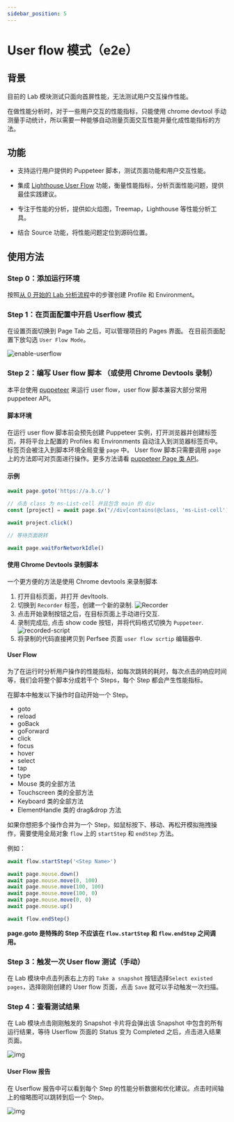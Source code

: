 ```yaml
---
sidebar_position: 5
---
```


# User flow 模式（e2e）

## 背景

目前的 Lab 模块测试只面向首屏性能，无法测试用户交互操作性能。

在做性能分析时，对于一些用户交互的性能指标，只能使用 chrome devtool 手动测量手动统计，所以需要一种能够自动测量页面交互性能并量化成性能指标的方法。

## 功能

- 支持运行用户提供的 Puppeteer 脚本，测试页面功能和用户交互性能。

- 集成 [Lighthouse User Flow](https://web.dev/lighthouse-user-flows/) 功能，衡量性能指标，分析页面性能问题，提供最佳实践建议。
- 专注于性能的分析，提供如火焰图，Treemap，Lighthouse 等性能分析工具。
- 结合 Source 功能，将性能问题定位到源码位置。

## 使用方法

### Step 0：添加运行环境

按照[从 0 开始的 Lab 分析流程](./get-started)中的步骤创建 Profile 和 Environment。

### Step 1：在页面配置中开启 Userflow 模式

在设置页面切换到 Page Tab 之后，可以管理项目的 Pages 界面。
在目前页面配置下放勾选 `User Flow Mode`。

![enable-userflow](/settings/enable-userflow.png)

### Step 2：编写 User flow 脚本 （或使用 Chrome Devtools 录制）

本平台使用 [puppeteer](https://github.com/puppeteer/puppeteer) 来运行 user flow，user flow 脚本兼容大部分常用 puppeteer API。

#### 脚本环境

在运行 user flow 脚本前会预先创建 Puppeteer 实例，打开浏览器并创建标签页，并将平台上配置的 Profiles 和 Environments 自动注入到浏览器标签页中。标签页会被注入到脚本环境全局变量 `page` 中。 User flow 脚本只需要调用 `page` 上的方法即可对页面进行操作。更多方法请看 [puppeteer Page 类 API](https://pptr.dev/api/puppeteer.page)。

#### 示例

```javascript
await page.goto('https://a.b.c/')

// 点击 class 为 ms-List-cell 并且包含 main 的 div
const [project] = await page.$x("//div[contains(@class, 'ms-List-cell') and contains(., 'main')]")

await project.click()

// 等待页面跳转

await page.waitForNetworkIdle()
```

#### 使用 Chrome Devtools 录制脚本

一个更方便的方法是使用 Chrome devtools 来录制脚本

1. 打开目标页面，并打开 devltools.
2. 切换到 `Recorder` 标签，创建一个新的录制.
   ![Recorder](/lab/chrome-recorder.png)
3. 点击开始录制按钮之后，在目标页面上手动进行交互.
4. 录制完成后, 点击 show code 按钮，并将代码格式切换为 `Puppeteer`.
   ![recorded-script](/lab/recorded-script.png)
5. 将录制的代码直接拷贝到 Perfsee 页面 `user flow scrtip` 编辑器中.

#### User Flow

为了在运行时分析用户操作的性能指标，如每次跳转的耗时，每次点击的响应时间等，我们会将整个脚本分成若干个 Steps，每个 Step 都会产生性能指标。

在脚本中触发以下操作时自动开始一个 Step。

- goto
- reload
- goBack
- goForward
- click
- focus
- hover
- select
- tap
- type
- Mouse 类的全部方法
- Touchscreen 类的全部方法
- Keyboard 类的全部方法
- ElementHandle 类的 drag&drop 方法

如果你想把多个操作合并为一个 Step，如鼠标按下、移动、再松开模拟拖拽操作，需要使用全局对象 `flow` 上的 `startStep` 和 `endStep` 方法。

例如：

```javascript
await flow.startStep('<Step Name>')

await page.mouse.down()
await page.mouse.move(0, 100)
await page.mouse.move(100, 100)
await page.mouse.move(100, 0)
await page.mouse.move(0, 0)
await page.mouse.up()

await flow.endStep()
```

**page.goto 是特殊的 Step 不应该在 `flow.startStep` 和 `flow.endStep` 之间调用。**

### Step 3：触发一次 User flow 测试（手动）

在 Lab 模块中点击列表右上方的 `Take a snapshot` 按钮选择`Select existed pages`，选择刚刚创建的 User flow 页面，点击 `Save` 就可以手动触发一次扫描。

### Step 4：查看测试结果

在 Lab 模块点击刚刚触发的 Snapshot 卡片将会弹出该 Snapshot 中包含的所有运行结果，等待 Userflow 页面的 Status 变为 Completed 之后，点击进入结果页面。

![img](/lab/e2e-take-snapshot-detail.png)

#### User Flow 报告

在 Userflow 报告中可以看到每个 Step 的性能分析数据和优化建议。点击时间轴上的缩略图可以跳转到后一个 Step。

![img](/lab/e2e-report-userflow.png)
